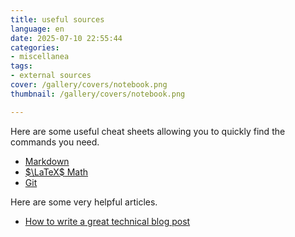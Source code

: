 ```yaml
---
title: useful sources
language: en
date: 2025-07-10 22:55:44
categories:
- miscellanea
tags:
- external sources
cover: /gallery/covers/notebook.png
thumbnail: /gallery/covers/notebook.png

---
```


Here are some useful cheat sheets allowing you to quickly find the commands you need.

* [Markdown](https://www.markdownguide.org/cheat-sheet/)
* [$\LaTeX$ Math](https://tug.ctan.org/info/undergradmath/undergradmath.pdf)
* [Git](https://education.github.com/git-cheat-sheet-education.pdf)

Here are some very helpful articles.

* [How to write a great technical blog post](https://medium.com/free-code-camp/how-to-write-a-great-technical-blog-post-414c414b67f6)

